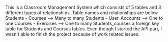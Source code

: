 This is a Classroom Management System which consists of 5 tables and 3 different types of relationships. Table names and relationships are below.
Students - Courses --> Many to many
Students - User_Accounts --> One to one
Courses - Exercises --> One to many
Students_courses a foreign key table for Students and Courses tables.
Even though I started the API part, I wasn't able to finish the project because of work related issues.
